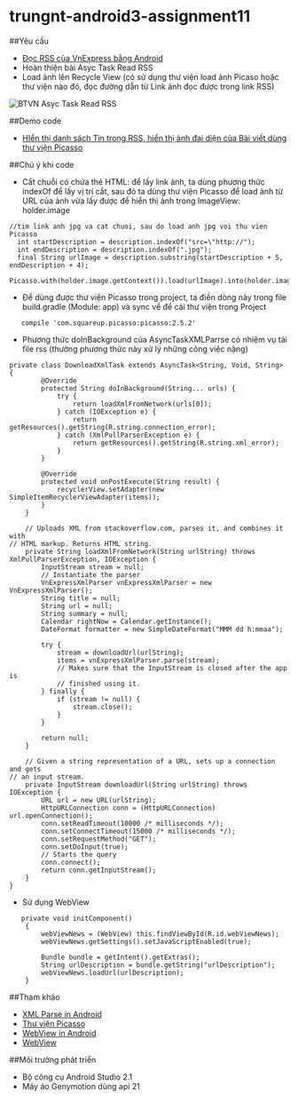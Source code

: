 ﻿# trungnt-android3-assignment11

##Yêu cầu
+ [Đọc RSS của VnExpress bằng Android](http://vnexpress.net/rss/tin-moi-nhat.rss) 
+ Hoàn thiện bài Asyc Task Read RSS 
+ Load ảnh lên Recycle View (có sử dụng thư viện load ảnh Picaso hoặc thư viện nào đó, đọc đường dẫn từ Link ảnh đọc được trong link RSS)

![BTVN Asyc Task Read RSS](http://i477.photobucket.com/albums/rr132/trungepu/AsyncTask-ReadRSS_zpsnfoobfpr.jpg)

##Demo code
+ [HIển thị danh sách Tin trong RSS, hiển thị ảnh đai diện của Bài viết dùng thư viện Picasso](https://youtu.be/XtxtWJ6mO7k)

##Chú ý khi code
+ Cắt chuỗi có chứa thẻ HTML: để lấy link ảnh, ta dùng phương thức indexOf để lấy vị trí cắt, sau đó ta dùng thư viện Picasso để load ảnh từ URL của ảnh vừa lấy được để hiển thị ảnh trong ImageView: holder.image 
```
//tim link anh jpg va cat chuoi, sau do load anh jpg voi thu vien Picasso
  int startDescription = description.indexOf("src=\"http://");
  int endDescription = description.indexOf(".jpg");
  final String urlImage = description.substring(startDescription + 5, endDescription + 4);
  Picasso.with(holder.image.getContext()).load(urlImage).into(holder.image);
```

+ Để dùng được thư viện Picasso trong project, ta điền dòng này trong file build.gradle (Module: app) và sync về để cài thư viện trong Project
```
   compile 'com.squareup.picasso:picasso:2.5.2'
```
+ Phương thức doInBackground của AsyncTaskXMLParrse có nhiệm vụ tải file rss (thường phương thức này xử lý những công việc nặng)
```
private class DownloadXmlTask extends AsyncTask<String, Void, String> {
        @Override
        protected String doInBackground(String... urls) {
            try {
                return loadXmlFromNetwork(urls[0]);
            } catch (IOException e) {
                return getResources().getString(R.string.connection_error);
            } catch (XmlPullParserException e) {
                return getResources().getString(R.string.xml_error);
            }
        }

        @Override
        protected void onPostExecute(String result) {
            recyclerView.setAdapter(new SimpleItemRecyclerViewAdapter(items));
        }
    }

    // Uploads XML from stackoverflow.com, parses it, and combines it with
// HTML markup. Returns HTML string.
    private String loadXmlFromNetwork(String urlString) throws XmlPullParserException, IOException {
        InputStream stream = null;
        // Instantiate the parser
        VnExpressXmlParser vnExpressXmlParser = new VnExpressXmlParser();
        String title = null;
        String url = null;
        String summary = null;
        Calendar rightNow = Calendar.getInstance();
        DateFormat formatter = new SimpleDateFormat("MMM dd h:mmaa");

        try {
            stream = downloadUrl(urlString);
            items = vnExpressXmlParser.parse(stream);
            // Makes sure that the InputStream is closed after the app is
            // finished using it.
        } finally {
            if (stream != null) {
                stream.close();
            }
        }

        return null;
    }

    // Given a string representation of a URL, sets up a connection and gets
// an input stream.
    private InputStream downloadUrl(String urlString) throws IOException {
        URL url = new URL(urlString);
        HttpURLConnection conn = (HttpURLConnection) url.openConnection();
        conn.setReadTimeout(10000 /* milliseconds */);
        conn.setConnectTimeout(15000 /* milliseconds */);
        conn.setRequestMethod("GET");
        conn.setDoInput(true);
        // Starts the query
        conn.connect();
        return conn.getInputStream();
    }
}
```

+ Sử dụng WebView
```
   private void initComponent()
    {
        webViewNews = (WebView) this.findViewById(R.id.webViewNews);
        webViewNews.getSettings().setJavaScriptEnabled(true);

        Bundle bundle = getIntent().getExtras();
        String urlDescription = bundle.getString("urlDescription");
        webViewNews.loadUrl(urlDescription);
    }
```

##Tham khảo
+ [XML Parse in Android](https://developer.android.com/intl/zh-tw/training/basics/network-ops/xml.html)
+ [Thư viện Picasso](http://square.github.io/picasso/)
+ [WebView in Android](http://www.mkyong.com/android/android-webview-example/)
+ [WebView](http://developer.android.com/intl/zh-tw/guide/webapps/webview.html)

##Môi trường phát triển
+ Bộ công cụ Android Studio 2.1
+ Máy ảo Genymotion dùng api 21

